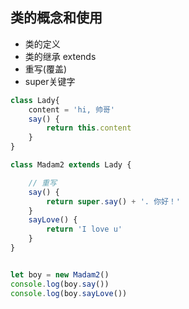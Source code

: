 ## 类的概念和使用

+ 类的定义
+ 类的继承 extends 
+ 重写(覆盖)
+ super关键字

```ts
class Lady{
    content = 'hi, 帅哥'
    say() {
        return this.content
    }
}

class Madam2 extends Lady {

    // 重写
    say() {
        return super.say() + '. 你好！'
    } 
    sayLove() {
        return 'I love u'
    }
}


let boy = new Madam2()
console.log(boy.say())
console.log(boy.sayLove())

```

